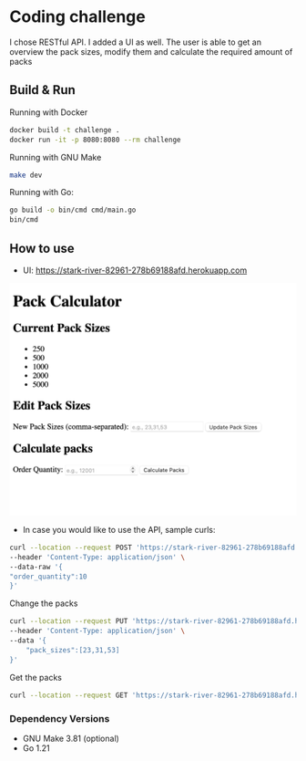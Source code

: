 # Coding challenge

I chose RESTful API. I added a UI as well. The user is able to get an overview the pack sizes,
modify them and calculate the required amount of packs

## Build & Run

Running with Docker
```bash
docker build -t challenge .
docker run -it -p 8080:8080 --rm challenge
```

Running with GNU Make
```bash
make dev
```

Running with Go:
```Bash
go build -o bin/cmd cmd/main.go
bin/cmd
```

## How to use

* UI: https://stark-river-82961-278b69188afd.herokuapp.com

![UI](ui.png)
* In case you would like to use the API, sample curls: 
```bash 
curl --location --request POST 'https://stark-river-82961-278b69188afd.herokuapp.com/api/v1/calculate_packs' \
--header 'Content-Type: application/json' \
--data-raw '{
"order_quantity":10
}'
```

Change the packs
```bash 
curl --location --request PUT 'https://stark-river-82961-278b69188afd.herokuapp.com/api/v1/pack_sizes' \
--header 'Content-Type: application/json' \
--data '{
    "pack_sizes":[23,31,53]
}'
```

Get the packs
```bash 
curl --location --request GET 'https://stark-river-82961-278b69188afd.herokuapp.com/api/v1/pack_sizes' 
```

### Dependency Versions
* GNU Make 3.81 (optional)
* Go 1.21